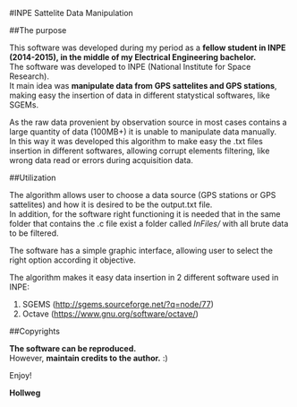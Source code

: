 #INPE Sattelite Data Manipulation

##The purpose

This software was developed during my period as a **fellow student in INPE (2014-2015), in the middle of my Electrical Engineering bachelor.** </br>
The software was developed to INPE (National Institute for Space Research).</br>
It main idea was **manipulate data from GPS sattelites and GPS stations**, making easy the insertion of data in different statystical softwares, like SGEMs. </br>

As the raw data provenient by observation source in most cases contains a large quantity of data (100MB+) it is unable to manipulate data manually. </br> 
In this way it was developed this algorithm to make easy the .txt files insertion in different softwares, allowing corrupt elements filtering, like wrong data read or errors during acquisition data. 

##Utilization

The algorithm allows user to choose a data source (GPS stations or GPS sattelites) and how it is desired to be the output.txt file. </br>
In addition, for the software right functioning it is needed that in the same folder that contains the .c file exist a folder called _InFiles/_ with all brute data to be filtered.

The software has a simple graphic interface, allowing user to select the right option according it objective.

The algorithm makes it easy data insertion in 2 different software used in INPE: 

1. SGEMS (http://sgems.sourceforge.net/?q=node/77) </br>
2. Octave (https://www.gnu.org/software/octave/)

##Copyrights

**The software can be reproduced.** </br>
However, **maintain credits to the author.** :) 


Enjoy!

**Hollweg**

